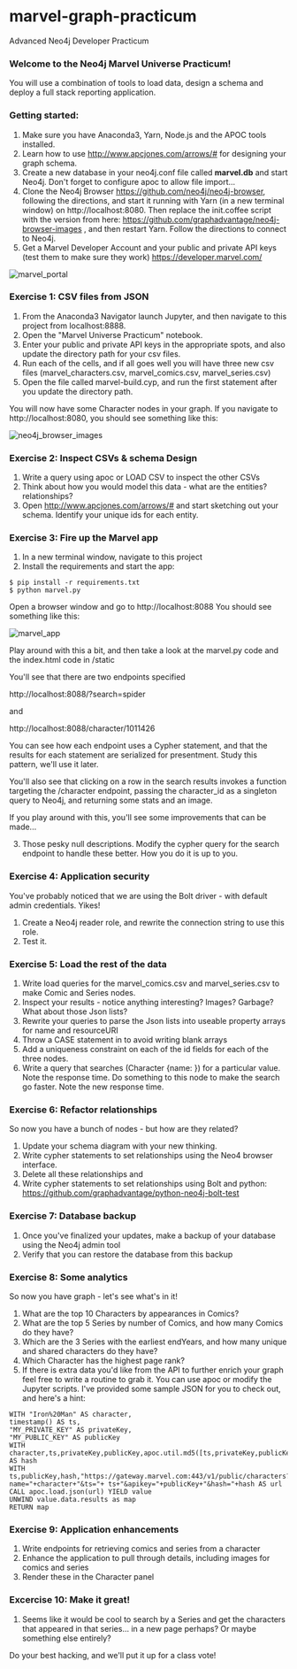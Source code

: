 # marvel-graph-practicum
Advanced Neo4j Developer Practicum

### Welcome to the Neo4j Marvel Universe Practicum!

You will use a combination of tools to load data, design a schema and deploy a full stack reporting application.

### Getting started:

1. Make sure you have Anaconda3, Yarn, Node.js and the APOC tools installed.
2. Learn how to use http://www.apcjones.com/arrows/# for designing your graph schema.
3. Create a new database in your neo4j.conf file called **marvel.db** and start Neo4j.  Don't forget to configure apoc to allow file import...
4. Clone the Neo4j Browser https://github.com/neo4j/neo4j-browser, following the directions, and start it running with Yarn (in a new terminal window) on http://localhost:8080.  Then replace the init.coffee script with the version from here: https://github.com/graphadvantage/neo4j-browser-images , and then restart Yarn. Follow the directions to connect to Neo4j.
5. Get a Marvel Developer Account and your public and private API keys (test them to make sure they work) https://developer.marvel.com/

![marvel_portal](https://user-images.githubusercontent.com/5991751/27566224-a175211e-5a98-11e7-9194-57bdf8aaf7d4.png)



### Exercise 1: CSV files from JSON

1. From the Anaconda3 Navigator launch Jupyter, and then navigate to this project from localhost:8888.
2. Open the "Marvel Universe Practicum" notebook.
3. Enter your public and private API keys in the appropriate spots, and also update the directory path for your csv files.
4. Run each of the cells, and if all goes well you will have three new csv files (marvel_characters.csv, marvel_comics.csv, marvel_series.csv)
5. Open the file called marvel-build.cyp, and run the first statement after you update the directory path.

You will now have some Character nodes in your graph.  If you navigate to http://localhost:8080, you should see something like this:

![neo4j_browser_images](https://user-images.githubusercontent.com/5991751/27566477-7a2ae1d2-5a9a-11e7-80fe-53ee111d0b5c.png)



### Exercise 2: Inspect CSVs & schema Design

1. Write a query using apoc or LOAD CSV to inspect the other CSVs
2. Think about how you would model this data - what are the entities?  relationships?
3. Open http://www.apcjones.com/arrows/# and start sketching out your schema.  Identify your unique ids for each entity.



### Exercise 3: Fire up the Marvel app
1. In a new terminal window, navigate to this project
2. Install the requirements and start the app:

```
$ pip install -r requirements.txt
$ python marvel.py
```

Open a browser window and go to http://localhost:8088  You should see something like this:

![marvel_app](https://user-images.githubusercontent.com/5991751/27566158-210814be-5a98-11e7-9521-fdab1afb62b7.png)

Play around with this a bit, and then take a look at the marvel.py code and the index.html code in /static

You'll see that there are two endpoints specified

http://localhost:8088/?search=spider

and

http://localhost:8088/character/1011426

You can see how each endpoint uses a Cypher statement, and that the results for each statement are serialized for presentment.  Study this pattern, we'll use it later.

You'll also see that clicking on a row in the search results invokes a function targeting the /character endpoint, passing the character_id as a singleton query to Neo4j, and returning some stats and an image.

If you play around with this, you'll see some improvements that can be made...

3. Those pesky null descriptions.  Modify the cypher query for the search endpoint to handle these better. How you do it is up to you.



### Exercise 4:  Application security

You've probably noticed that we are using the Bolt driver - with default admin credentials. Yikes!

1. Create a Neo4j reader role, and rewrite the connection string to use this role.
2. Test it.



### Exercise 5:  Load the rest of the data

1. Write load queries for the marvel_comics.csv and marvel_series.csv to make Comic and Series nodes.
2. Inspect your results - notice anything interesting?  Images? Garbage? What about those Json lists?
3. Rewrite your queries to parse the Json lists into useable property arrays for name and resourceURI
4. Throw a CASE statement in to avoid writing blank arrays
5. Add a uniqueness constraint on each of the id fields for each of the three nodes.
6. Write a query that searches (Character {name: }) for a particular value. Note the response time. Do something to this node to make the search go faster. Note the new response time.



### Exercise 6:  Refactor relationships

So now you have a bunch of nodes - but how are they related?

1. Update your schema diagram with your new thinking.
2. Write cypher statements to set relationships using the Neo4 browser interface.
3. Delete all these relationships and
4. Write cypher statements to set relationships using Bolt and python: https://github.com/graphadvantage/python-neo4j-bolt-test



### Exercise 7: Database backup

1. Once you've finalized your updates, make a backup of your database using the Neo4j admin tool
2. Verify that you can restore the database from this backup



### Exercise 8: Some analytics

So now you have graph - let's see what's in it!

1. What are the top 10 Characters by appearances in Comics?
2. What are the top 5 Series by number of Comics, and how many Comics do they have?
3. Which are the 3 Series with the earliest endYears, and how many unique and shared characters do they have?
4. Which Character has the highest page rank?
5. If there is extra data you'd like from the API to further enrich your graph feel free to write a routine to grab it.  You can use apoc or modify the Jupyter scripts. I've provided some sample JSON for you to check out, and here's a hint:

```
WITH "Iron%20Man" AS character,
timestamp() AS ts,
"MY_PRIVATE_KEY" AS privateKey,
"MY_PUBLIC_KEY" AS publicKey
WITH character,ts,privateKey,publicKey,apoc.util.md5([ts,privateKey,publicKey]) AS hash
WITH ts,publicKey,hash,"https://gateway.marvel.com:443/v1/public/characters?name="+character+"&ts="+ ts+"&apikey="+publicKey+"&hash="+hash AS url
CALL apoc.load.json(url) YIELD value
UNWIND value.data.results as map
RETURN map
```


### Exercise 9:  Application enhancements

1. Write endpoints for retrieving comics and series from a character
2. Enhance the application to pull through details, including images for comics and series
3. Render these in the Character panel



### Excercise 10: Make it great!

1. Seems like it would be cool to search by a Series and get the characters that appeared in that series... in a new page perhaps? Or maybe something else entirely?  

Do your best hacking, and we'll put it up for a class vote!
